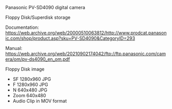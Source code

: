 Panasonic PV-SD4090 digital camera

Floppy Disk/Superdisk storage

Documentation:
https://web.archive.org/web/20000510063812/http://www.prodcat.panasonic.com/shop/product.asp?sku=PV-SD4090&CategoryID=293

Manual:
https://web.archive.org/web/20210902174042/ftp://ftp.panasonic.com/camera/om/pv-ds4090_en_om.pdf

Floppy Disk image
- SF 1280x960 JPG
- F 1280x960 JPG
- N 640x480 JPG
- Zoom 640x480
- Audio Clip in MOV format
